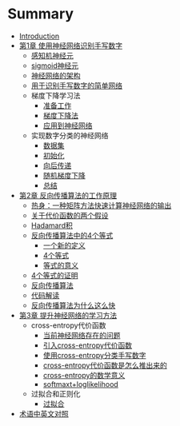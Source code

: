# Summary

* [Introduction](README.md)
* [第1章 使用神经网络识别手写数字](Chapter1/Introduction.md)
    * [感知机神经元](Chapter1/Perceptrons.md)
    * [sigmoid神经元](Chapter1/Sigmoid.md)
    * [神经网络的架构](Chapter1/Architecture.md)
    * [用于识别手写数字的简单网络](Chapter1/Handwritten.md)
    * 梯度下降学习法
        * [准备工作](Chapter1/Gradient/1.md)
        * [梯度下降法](Chapter1/Gradient/2.md)
        * [应用到神经网络](Chapter1/Gradient/3.md)
    * 实现数字分类的神经网络
        * [数据集](Chapter1/Implementing/1.md)
        * [初始化](Chapter1/Implementing/2.md)
        * [向后传递](Chapter1/Implementing/3.md)
        * [随机梯度下降](Chapter1/Implementing/4.md)
        * [总结](Chapter1/Implementing/5.md)
* [第2章 反向传播算法的工作原理](Chapter2/Introduction.md)
    * [热身：一种矩阵方法快速计算神经网络的输出](Chapter2/Warmup.md)
    * [关于代价函数的两个假设](Chapter2/Assumptions.md)
    * [Hadamard积](Chapter2/Hadamard.md)
    * [反向传播算法中的4个等式](Chapter2/Equations/Advices.md)
        * [一个新的定义](Chapter2/Equations/1.md)
        * [4个等式](Chapter2/Equations/2.md)
        * [等式的意义](Chapter2/Equations/3.md)
    * [4个等式的证明](Chapter2/Proof.md)
    * [反向传播算法](Chapter2/Algorithm.md)
    * [代码解读](Chapter2/Code.md)
    * [反向传播算法为什么这么快](Chapter2/Fast.md)
* [第3章 提升神经网络的学习方法](Chapter3/Introduction.md)
    * cross-entropy代价函数
        * [当前神经网络存在的问题](Chapter3/CrossEntropy/1.md)
        * [引入cross-entropy代价函数](Chapter3/CrossEntropy/2.md)
        * [使用cross-entropy分类手写数字](Chapter3/CrossEntropy/3.md)
        * [cross-entropy代价函数是怎么推出来的](Chapter3/CrossEntropy/4.md)
        * [cross-entropy的数学意义](Chapter3/CrossEntropy/5.md)
        * [softmaxt+loglikelihood](Chapter3/CrossEntropy/6.md)
    * 过拟合和正则化
        * [过拟合](Chapter3/Overfitting/1.md)
* [术语中英文对照](norms.md)